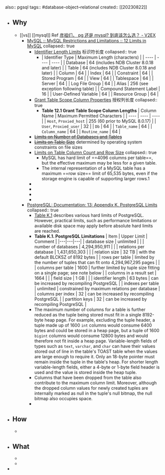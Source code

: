 also:: pgsql
tags:: #database-object–relational
created:: [[20230822]]

- ## Why
  - [[vs]] [[mysql]] Ref [彦祖们， pg 还是 mysql? 到底该怎么选？ - V2EX](https://v2ex.com/t/800592)
    - [MySQL :: MySQL Restrictions and Limitations :: 12 Limits in MySQL](https://dev.mysql.com/doc/mysql-reslimits-excerpt/8.0/en/limits.html)
      collapsed:: true
      - [Identifier Length Limits](https://dev.mysql.com/doc/mysql-reslimits-excerpt/8.0/en/identifier-length.html) 标识符长度
        collapsed:: true
        - | Identifier Type | Maximum Length (characters) |
          | ---- | ---- | ---- |
          | Database | 64 (includes NDB Cluster 8.0.18 and later) |
          | Table | 64 (includes NDB Cluster 8.0.18 and later) |
          | Column | 64 |
          | Index | 64 |
          | Constraint | 64 |
          | Stored Program | 64 |
          | View | 64 |
          | Tablespace | 64 |
          | Server | 64 |
          | Log File Group | 64 |
          | Alias | 256 (see exception following table) |
          | Compound Statement Label | 16 |
          | User-Defined Variable | 64 |
          | Resource Group | 64 |
      - [Grant Table Scope Column Properties](https://dev.mysql.com/doc/mysql-reslimits-excerpt/8.0/en/grant-tables-scope-column-properties.html) 授权列长度
        collapsed:: true
        - **Table 12.1 Grant Table Scope Column Lengths**
          | Column Name | Maximum Permitted Characters |
          | ---- | ---- | ---- |
          | `Host`, `Proxied_host` | 255 (60 prior to MySQL 8.0.17) |
          | `User`, `Proxied_user` | 32 |
          | `Db` | 64 |
          | `Table_name` | 64 |
          | `Column_name` | 64 |
          | `Routine_name` | 64 |
      - ~~[Limits on Number of Databases and Tables](https://dev.mysql.com/doc/mysql-reslimits-excerpt/8.0/en/database-count-limit.html)~~
      - ~~[Limits on Table Size](https://dev.mysql.com/doc/mysql-reslimits-excerpt/8.0/en/table-size-limit.html)~~ determined by operating system constraints on file sizes
      - [Limits on Table Column Count and Row Size](https://dev.mysql.com/doc/mysql-reslimits-excerpt/8.0/en/column-count-limit.html)
        collapsed:: true
        - MySQL has hard limit of ==4096 columns per table==, but the effective maximum may be less for a given table.
        - The internal representation of a MySQL table has a maximum ==row size== limit of 65,535 bytes, even if the storage engine is capable of supporting larger rows.1
      -
      -
      -
      -
    - [PostgreSQL: Documentation: 13: Appendix K. PostgreSQL Limits](https://www.postgresql.org/docs/13/limits.html)
      collapsed:: true
      - [Table K.1](limits.html#LIMITS-TABLE) describes various hard limits of PostgreSQL. However, practical limits, such as performance limitations or available disk space may apply before absolute hard limits are reached.
      - **Table K.1. PostgreSQL Limitations**
        | Item | Upper Limit | Comment |
        |---|---|---|
        | database size | unlimited | |
        | number of databases | 4,294,950,911 | |
        | relations per database | 1,431,650,303 | |
        | relation size | 32 TB | with the default BLCKSZ of 8192 bytes |
        | rows per table | limited by the number of tuples that can fit onto 4,294,967,295 pages | |
        | columns per table | 1600 | further limited by tuple size fitting on a single page; see note below |
        | columns in a result set | 1664 | |
        | field size | 1 GB | |
        | identifier length | 63 bytes | can be increased by recompiling PostgreSQL |
        | indexes per table | unlimited | constrained by maximum relations per database |
        | columns per index | 32 | can be increased by recompiling PostgreSQL |
        | partition keys | 32 | can be increased by recompiling PostgreSQL |
      - The maximum number of columns for a table is further reduced as the tuple being stored must fit in a single 8192-byte heap page. For example, excluding the tuple header, a tuple made up of 1600 `int` columns would consume 6400 bytes and could be stored in a heap page, but a tuple of 1600 `bigint` columns would consume 12800 bytes and would therefore not fit inside a heap page. Variable-length fields of types such as `text`, `varchar`, and `char` can have their values stored out of line in the table's TOAST table when the values are large enough to require it. Only an 18-byte pointer must remain inside the tuple in the table's heap. For shorter length variable-length fields, either a 4-byte or 1-byte field header is used and the value is stored inside the heap tuple.
      - Columns that have been dropped from the table also contribute to the maximum column limit. Moreover, although the dropped column values for newly created tuples are internally marked as null in the tuple's null bitmap, the null bitmap also occupies space.
      -
- ## How
  -
- ## What
  -
  -
-